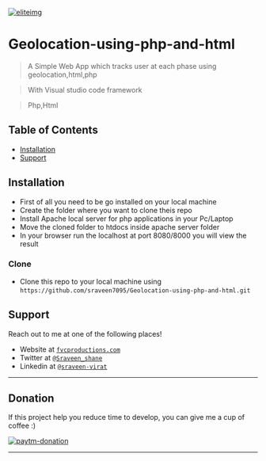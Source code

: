 <a href="#"><img src="https://media-exp1.licdn.com/dms/image/C5603AQFJAAQnBETj6Q/profile-displayphoto-shrink_200_200/0?e=1602720000&v=beta&t=FoeDv3Jbn9GyHIiySFgD9jXSxYHKB_Y1ECJGqzW-04o"  alt="eliteimg"></a>




# Geolocation-using-php-and-html

> A Simple Web App which tracks user at each phase using geolocation,html,php 

> With Visual studio code framework

> Php,Html





## Table of Contents


- [Installation](#installation)
- [Support](#support)

## Installation

- First of all you need to be go installed on your local machine
- Create the folder where you want to clone theis repo
- Install Apache local server for php applications in your Pc/Laptop
- Move the cloned folder to htdocs inside apache server folder
- In your browser run the localhost at port 8080/8000 you will view the result
### Clone

- Clone this repo to your local machine using `https://github.com/sraveen7095/Geolocation-using-php-and-html.git`





## Support

Reach out to me at one of the following places!

- Website at <a href="http://fvcproductions.com" target="_blank">`fvcproductions.com`</a>
- Twitter at <a href="https://twitter.com/Sraveen_shane" target="_blank">`@Sraveen_shane`</a>
- Linkedin at <a href="https://www.linkedin.com/in/sraveen-virat-08b73115b/" target="_blank">`@sraveen-virat`</a>


---
## Donation
If this project help you reduce time to develop, you can give me a cup of coffee :) 

[![paytm-donation](https://www.paypalobjects.com/en_US/i/btn/btn_donateCC_LG.gif)](https://www.paypal.com/cgi-bin/webscr?cmd=_s-xclick&hosted_button_id=TWB5RHU74JEUU)


---
